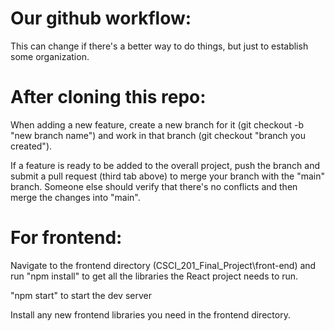 # Our github workflow:
This can change if there's a better way to do things, but just to establish some organization.


# After cloning this repo:
  When adding a new feature, create a new branch for it (git checkout -b "new branch name") and work in that branch (git checkout "branch you created").
    
  If a feature is ready to be added to the overall project, push the branch and submit a pull request (third tab above) to merge your branch with the "main" branch.  Someone else   should verify that there's no conflicts and then merge the changes into "main".
  
# For frontend:
  Navigate to the frontend directory (CSCI_201_Final_Project\front-end) and run "npm install" to get all the libraries the React project needs to run.
  
  "npm start" to start the dev server
  
  Install any new frontend libraries you need in the frontend directory.


